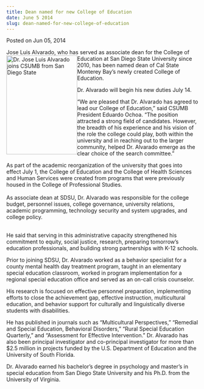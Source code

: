 ```yaml
---
title: Dean named for new College of Education
date: June 5 2014
slug: dean-named-for-new-college-of-education
---
```


 



<span class="date">Posted on Jun 05, 2014    </span>
<p>Jose Luis Alvarado, who has served as associate dean for the
College of Education at San Diego&#xA0;<img alt="Dr. Jose Luis Alvarado joins CSUMB from San Diego State" src="https://news.csumb.edu/sites/default/files/65/attachments/news/images/joseluis-alvarado-.jpg" style="float:left; width:186px; height:260px">State University
since 2010, has been named dean of Cal State Monterey Bay&#x2019;s newly
created College of Education.</img></p>
<p>Dr. Alvarado will begin his new duties July 14.</p>
<p>&#x201C;We are pleased that Dr. Alvarado has agreed to lead our College
of Education,&#x201D; said CSUMB President Eduardo Ochoa. &#x201C;The position
attracted a strong field of candidates. However, the breadth of his
experience and his vision of the role the college could play, both
within the university and in reaching out to the larger community,
helped Dr. Alvarado emerge as the clear choice of the search
committee.&#x201D;</p>
<p>As part of the academic reorganization of the university that
goes into effect July 1, the College of Education and the College
of Health Sciences and Human Services were created from programs
that were previously housed in the College of Professional
Studies.<br>
<br>
As associate dean at SDSU, Dr. Alvarado was responsible for the
college budget, personnel issues, college governance, university
relations, academic programming, technology security and system
upgrades, and college policy.</br></br></p>
<p>He said that serving in this administrative capacity
strengthened his commitment to equity, social justice, research,
preparing tomorrow&#x2019;s education professionals, and building strong
partnerships with K-12 schools.</p>
<p>Prior to joining SDSU, Dr. Alvarado worked as a behavior
specialist for a county mental health day treatment program, taught
in an elementary special education classroom, worked in program
implementation for a regional special education office and served
as an on-call crisis counselor.</p>
<p>His research is focused on effective personnel preparation,
implementing efforts to close the achievement gap, effective
instruction, multicultural education, and behavior support for
culturally and linguistically diverse students with
disabilities.</p>
<p>He has published in journals such as &#x201C;Multicultural
Perspectives,&#x201D; &#x201C;Remedial and Special Education, Behavioral
Disorders,&#x201D; &#x201C;Rural Special Education Quarterly,&#x201D; and &#x201C;Assessment
for Effective Intervention.&#x201D; Dr. Alvarado has also been principal
investigator and co-principal investigator for more than $2.5
million in projects funded by the U.S. Department of Education and
the University of South Florida.</p>
<p>Dr. Alvarado earned his bachelor&#x2019;s degree in psychology and
master&#x2019;s in special education from San Diego State University and
his Ph.D. from the University of Virginia.<br>
&#xA0;</br></p>
<p><br>
&#xA0;</br></p>





```
